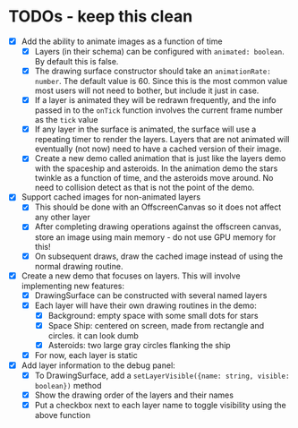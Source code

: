 # TODOs - keep this clean

- [x] Add the ability to animate images as a function of time
  - [x] Layers (in their schema) can be configured with `animated: boolean`. By
        default this is false.
  - [x] The drawing surface constructor should take an `animationRate: number`.
        The default value is 60. Since this is the most common value most users
        will not need to bother, but include it just in case.
  - [x] If a layer is animated they will be redrawn frequently, and the info
        passed in to the `onTick` function involves the current frame number as
        the `tick` value
  - [x] If any layer in the surface is animated, the surface will use a
        repeating timer to render the layers. Layers that are not animated will
        eventually (not now) need to have a cached version of their image.
  - [x] Create a new demo called animation that is just like the layers demo
        with the spaceship and asteroids. In the animation demo the stars
        twinkle as a function of time, and the asteroids move around. No need
        to collision detect as that is not the point of the demo.

- [x] Support cached images for non-animated layers
  - [x] This should be done with an OffscreenCanvas so it does not affect any
        other layer
  - [x] After completing drawing operations against the offscreen canvas, store
        an image using main memory - do not use GPU memory for this!
  - [x] On subsequent draws, draw the cached image instead of using the normal
        drawing routine.

- [x] Create a new demo that focuses on layers. This will involve implementing new features:
  - [x] DrawingSurface can be constructed with several named layers
  - [x] Each layer will have their own drawing routines in the demo:
    - [x] Background: empty space with some small dots for stars
    - [x] Space Ship: centered on screen, made from rectangle and circles. it can look dumb
    - [x] Asteroids: two large gray circles flanking the ship
  - [x] For now, each layer is static

- [x] Add layer information to the debug panel:
  - [x] To DrawingSurface, add a `setLayerVisible({name: string, visible: boolean})` method
  - [x] Show the drawing order of the layers and their names
  - [x] Put a checkbox next to each layer name to toggle visibility using the above function
